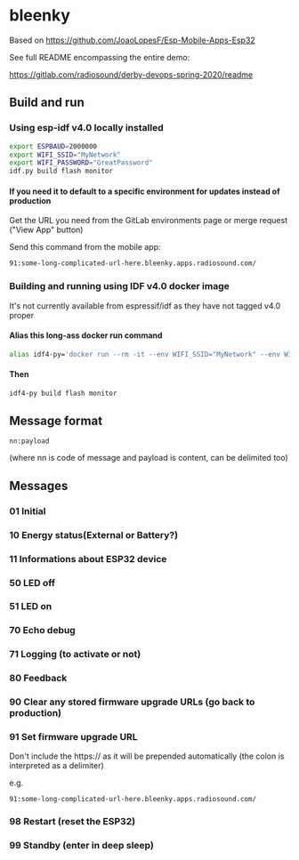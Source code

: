 # bleenky

Based on https://github.com/JoaoLopesF/Esp-Mobile-Apps-Esp32

See full README encompassing the entire demo:

https://gitlab.com/radiosound/derby-devops-spring-2020/readme

## Build and run

### Using esp-idf v4.0 locally installed

```sh
export ESPBAUD=2000000
export WIFI_SSID="MyNetwork"
export WIFI_PASSWORD="GreatPassword"
idf.py build flash monitor
```

#### If you need it to default to a specific environment for updates instead of production

Get the URL you need from the GitLab environments page or merge request ("View App" button)

Send this command from the mobile app:

```sh
91:some-long-complicated-url-here.bleenky.apps.radiosound.com/
```

### Building and running using IDF v4.0 docker image

It's not currently available from espressif/idf as they have not tagged v4.0 proper

#### Alias this long-ass docker run command

```sh
alias idf4-py='docker run --rm -it --env WIFI_SSID="MyNetwork" --env WIFI_PASSWORD="GreatPassword" --env ESPBAUD=2000000 -v $PWD:/project -w /project --device=/dev/ttyUSB0 registry.gitlab.com/radiosound/idf:v4-0 idf.py'
```

#### Then

```sh
idf4-py build flash monitor
```

## Message format

`nn:payload`

(where nn is code of message and payload is content, can be delimited too)

## Messages

### 01 Initial

### 10 Energy status(External or Battery?)

### 11 Informations about ESP32 device

### 50 LED off

### 51 LED on

### 70 Echo debug

### 71 Logging (to activate or not)

### 80 Feedback

### 90 Clear any stored firmware upgrade URLs (go back to production)

### 91 Set firmware upgrade URL

Don't include the https:// as it will be prepended automatically (the colon is interpreted as a delimiter)

e.g.

```
91:some-long-complicated-url-here.bleenky.apps.radiosound.com/
```

### 98 Restart (reset the ESP32)

### 99 Standby (enter in deep sleep)
